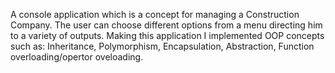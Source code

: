 A console application which is a concept for managing a Construction Company. The user can choose different options from a menu directing him to a variety of outputs. 
Making this application I implemented OOP concepts such as: Inheritance, Polymorphism, Encapsulation, Abstraction, Function overloading/opertor oveloading.
